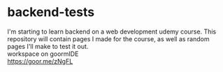 # backend-tests
I'm starting to learn backend on a web development udemy course. This repository will contain pages I made for the course, as well as random pages I'll make to test it out.\
workspace on goormIDE\
https://goor.me/zNgFL
